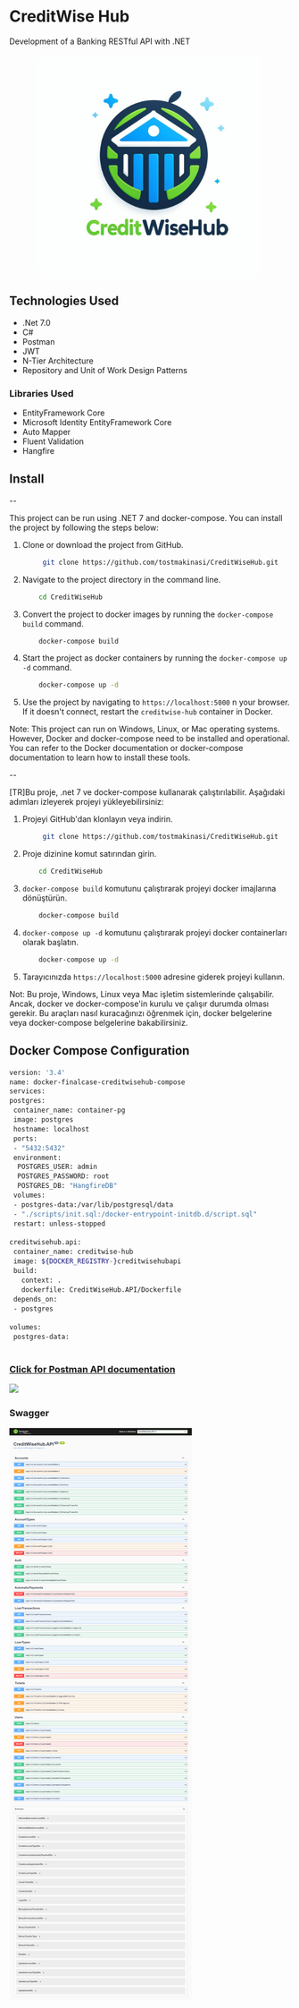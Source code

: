 
# CreditWise Hub 

Development of a Banking RESTful API with .NET

<p align="center">
  <img src="./_ca5cb410-fb83-439d-963f-317523b33512.jpeg" align =center width="400">
</p>



## Technologies Used
 - .Net 7.0
 - C#
 - Postman
 - JWT
 - N-Tier Architecture
 - Repository and Unit of Work Design Patterns
 ### Libraries Used
 - EntityFramework Core
 - Microsoft Identity EntityFramework Core
 - Auto Mapper
 - Fluent Validation
 - Hangfire

## Install
--

This project can be run using .NET 7 and docker-compose. You can install the project by following the steps below:

1. Clone or download the project from GitHub.
   ```bash 
        git clone https://github.com/tostmakinasi/CreditWiseHub.git
    ```
2. Navigate to the project directory in the command line.
    ```bash 
        cd CreditWiseHub
    ```

3. Convert the project to docker images by running the `docker-compose build` command.
    ```bash
        docker-compose build
    ```

4. Start the project as docker containers by running the `docker-compose up -d` command.
    ```bash
        docker-compose up -d
    ```

5. Use the project by navigating to `https://localhost:5000` n your browser. If it doesn't connect, restart the `creditwise-hub` container in Docker.

Note: This project can run on Windows, Linux, or Mac operating systems. However, Docker and docker-compose need to be installed and operational. You can refer to the Docker documentation or docker-compose documentation to learn how to install these tools.

--

[TR]Bu proje, .net 7 ve docker-compose kullanarak çalıştırılabilir. Aşağıdaki adımları izleyerek projeyi yükleyebilirsiniz:

1. Projeyi GitHub'dan klonlayın veya indirin.
   ```bash 
        git clone https://github.com/tostmakinasi/CreditWiseHub.git
    ```
2. Proje dizinine komut satırından girin.
    ```bash 
        cd CreditWiseHub
    ```

3. `docker-compose build` komutunu çalıştırarak projeyi docker imajlarına dönüştürün.
    ```bash
        docker-compose build
    ```

4. `docker-compose up -d` komutunu çalıştırarak projeyi docker containerları olarak başlatın.
    ```bash
        docker-compose up -d
    ```

5. Tarayıcınızda `https://localhost:5000` adresine giderek projeyi kullanın.

Not: Bu proje, Windows, Linux veya Mac işletim sistemlerinde çalışabilir. Ancak, docker ve docker-compose'in kurulu ve çalışır durumda olması gerekir. Bu araçları nasıl kuracağınızı öğrenmek için, docker belgelerine veya docker-compose belgelerine bakabilirsiniz.

## Docker Compose Configuration 
 ```bash
version: '3.4'
name: docker-finalcase-creditwisehub-compose
services:
 postgres:
  container_name: container-pg
  image: postgres
  hostname: localhost
  ports:
  - "5432:5432"
  environment:
   POSTGRES_USER: admin
   POSTGRES_PASSWORD: root
   POSTGRES_DB: "HangfireDB"
  volumes:
  - postgres-data:/var/lib/postgresql/data
  - "./scripts/init.sql:/docker-entrypoint-initdb.d/script.sql"
  restart: unless-stopped

 creditwisehub.api:
  container_name: creditwise-hub
  image: ${DOCKER_REGISTRY-}creditwisehubapi
  build:
    context: .
    dockerfile: CreditWiseHub.API/Dockerfile
  depends_on:
  - postgres

volumes:
  postgres-data:
  
```
### [Click for Postman API documentation](https://documenter.getpostman.com/view/28275528/2s9YsJAXVi) 

<a href="https://documenter.getpostman.com/view/28275528/2s9YsJAXVi"><img src="https://raw.githubusercontent.com/postmanlabs/postmanlabs.github.io/develop/global-artefacts/postman-logo%2Btext-320x132.png" /></a>



### Swagger

![image](https://github.com/tostmakinasi/CreditWiseHub/blob/master/Assets/SwaggerUI-localhost.png)

